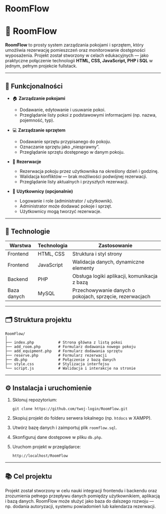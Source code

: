 # RoomFlow

# 🏢 RoomFlow

**RoomFlow** to prosty system zarządzania pokojami i sprzętem, który umożliwia rezerwację pomieszczeń oraz monitorowanie dostępności wyposażenia.
Projekt został stworzony w celach edukacyjnych — jako praktyczne połączenie technologii **HTML, CSS, JavaScript, PHP i SQL** w jednym, pełnym projekcie fullstack.

---

## 🚀 Funkcjonalności

* 🏠 **Zarządzanie pokojami**

  * Dodawanie, edytowanie i usuwanie pokoi.
  * Przeglądanie listy pokoi z podstawowymi informacjami (np. nazwa, pojemność, typ).

* 💻 **Zarządzanie sprzętem**

  * Dodawanie sprzętu przypisanego do pokoju.
  * Oznaczanie sprzętu jako „niesprawny”.
  * Przeglądanie sprzętu dostępnego w danym pokoju.

* 📅 **Rezerwacje**

  * Rezerwacja pokoju przez użytkownika na określony dzień i godzinę.
  * Walidacja konfliktów — brak możliwości podwójnej rezerwacji.
  * Przeglądanie listy aktualnych i przyszłych rezerwacji.

* 👤 **Użytkownicy (opcjonalnie)**

  * Logowanie i role (administrator / użytkownik).
  * Administrator może dodawać pokoje i sprzęt.
  * Użytkownicy mogą tworzyć rezerwacje.

---

## 🧩 Technologie

| Warstwa     | Technologia | Zastosowanie                                             |
| ----------- | ----------- | -------------------------------------------------------- |
| Frontend    | HTML, CSS   | Struktura i styl strony                                  |
| Frontend    | JavaScript  | Walidacja danych, dynamiczne elementy                    |
| Backend     | PHP         | Obsługa logiki aplikacji, komunikacja z bazą             |
| Baza danych | MySQL       | Przechowywanie danych o pokojach, sprzęcie, rezerwacjach |

---

## 🗂️ Struktura projektu

```
RoomFlow/
│
├── index.php           # Strona główna z listą pokoi
├── add_room.php        # Formularz dodawania nowego pokoju
├── add_equipment.php   # Formularz dodawania sprzętu
├── reserve.php         # Formularz rezerwacji
├── db.php              # Połączenie z bazą danych
├── style.css           # Stylizacja interfejsu
└── script.js           # Walidacja i interakcje na stronie
```

---

## ⚙️ Instalacja i uruchomienie

1. Sklonuj repozytorium:

   ```
   git clone https://github.com/twoj-login/RoomFlow.git
   ```
2. Skopiuj projekt do folderu serwera lokalnego (np. `htdocs` w XAMPP).
3. Utwórz bazę danych i zaimportuj plik `roomflow.sql`.
4. Skonfiguruj dane dostępowe w pliku `db.php`.
5. Uruchom projekt w przeglądarce:

   ```
   http://localhost/RoomFlow
   ```

---

## 📚 Cel projektu

Projekt został stworzony w celu nauki integracji frontendu i backendu oraz zrozumienia pełnego przepływu danych pomiędzy użytkownikiem, aplikacją i bazą danych.
RoomFlow może służyć jako baza do dalszego rozwoju — np. dodania autoryzacji, systemu powiadomień lub kalendarza rezerwacji.
